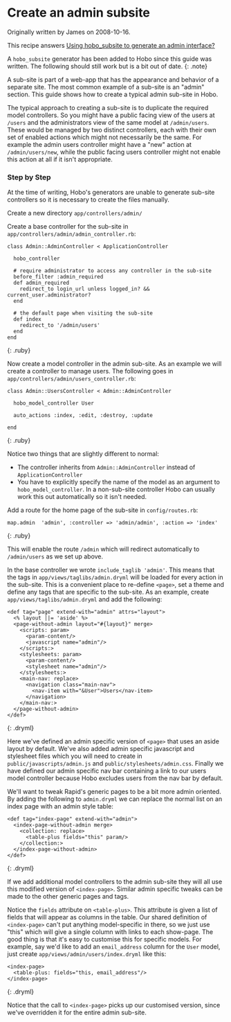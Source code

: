 # Create an admin subsite

Originally written by James on 2008-10-16.

This recipe answers [Using hobo_subsite to generate an admin interface?](/questions/33-using-hobo-subsite-to-generate-an)

A `hobo_subsite` generator has been added to Hobo since this guide was written. The following should still work but is a bit out of date.
{: .note}

A sub-site is part of a web-app that has the appearance and behavior of a separate site. The most
common example of a sub-site is an "admin" section. This guide shows how to create a typical
admin sub-site in Hobo.

The typical approach to creating a sub-site is to duplicate the required model controllers. So you
might have a public facing view of the users at `/users` and the administrators view of the same
model at `/admin/users`. These would be managed by two distinct controllers, each with their own
set of enabled actions which might not necessarily be the same. For example the admin users controller
might have a "new" action at `/admin/users/new`, while the public facing users controller might
not enable this action at all if it isn't appropriate.

### Step by Step

At the time of writing, Hobo's generators are unable to generate sub-site controllers so it is 
necessary to create the files manually.

Create a new directory `app/controllers/admin/`

Create a base controller for the sub-site in `app/controllers/admin/admin_controller.rb`:

    class Admin::AdminController < ApplicationController
  
      hobo_controller

      # require administrator to access any controller in the sub-site
      before_filter :admin_required
      def admin_required
        redirect_to login_url unless logged_in? && current_user.administrator?
      end

      # the default page when visiting the sub-site
      def index
        redirect_to '/admin/users'
      end
    end
{: .ruby}

Now create a model controller in the admin sub-site. As an example we will create a controller to manage users. The following goes in `app/controllers/admin/users_controller.rb`:

    class Admin::UsersController < Admin::AdminController

      hobo_model_controller User
  
      auto_actions :index, :edit, :destroy, :update
  
    end
{: .ruby}
  
Notice two things that are slightly different to normal:

* The controller inherits from `Admin::AdminController` instead of `ApplicationController`
* You have to explicitly specify the name of the model as an argument to `hobo_model_controller`. In a non-sub-site controller Hobo can usually work this out automatically so it isn't needed.

Add a route for the home page of the sub-site in `config/routes.rb`:

    map.admin  'admin', :controller => 'admin/admin', :action => 'index'
{: .ruby}

This will enable the route `/admin` which will redirect automatically to
`/admin/users` as we set up above.

In the base controller we wrote `include_taglib 'admin'`. This means that the tags
in `app/views/taglibs/admin.dryml` will be loaded for every action in the sub-site.
This is a convenient place to re-define `<page>`, set a theme and define any tags that
are specific to the sub-site. As an example, create `app/views/taglibs/admin.dryml`
and add the following:

    <def tag="page" extend-with="admin" attrs="layout">
      <% layout ||= 'aside' %>
      <page-without-admin layout="#{layout}" merge>
        <scripts: param>
          <param-content/>
          <javascript name="admin"/>
        </scripts:>
        <stylesheets: param>
          <param-content/>
          <stylesheet name="admin"/>
        </stylesheets:>
        <main-nav: replace>
          <navigation class="main-nav">
            <nav-item with="&User">Users</nav-item>
          </navigation>
        </main-nav:>    
      </page-without-admin>
    </def>
{: .dryml}

Here we've defined an admin specific version of `<page>` that uses an aside layout by
default. We've also added admin specific javascript and stylesheet files which you will
need to create in `public/javascripts/admin.js` and `public/stylesheets/admin.css`. Finally
we have defined our admin specific nav bar containing a link to our users model controller
because Hobo excludes users from the nav bar by default.

We'll want to tweak Rapid's generic pages to be a bit more admin oriented. By adding the following
to `admin.dryml` we can replace the normal list on an index page with an admin style table:

    <def tag="index-page" extend-with="admin">
      <index-page-without-admin merge>
        <collection: replace>
          <table-plus fields="this" param/>
        </collection:>
      </index-page-without-admin>
    </def>
{: .dryml}

If we add additional model controllers to the admin sub-site they will all use this modified
version of `<index-page>`. Similar admin specific tweaks can be made to the other generic pages
and tags.

Notice the `fields` attribute on `<table-plus>`. This attribute is given a list of fields that will appear as columns in the table. Our shared definition of `<index-page>` can't put anything model-specific in there, so we just use "this" which will give a single column with links to each show-page. The good thing is that it's easy to customise this for specific models. For example, say we'd like to add an `email_address` column for the `User` model, just create `app/views/admin/users/index.dryml` like this:

	<index-page>
	  <table-plus: fields="this, email_address"/>
	</index-page>
{: .dryml}
	
Notice that the call to `<index-page>` picks up our customised version, since we've overridden it for the entire admin sub-site.


